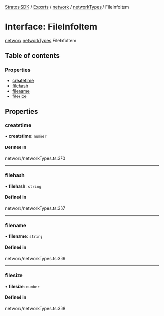 [Stratos SDK](../README.md) / [Exports](../modules.md) / [network](../modules/network.md) / [networkTypes](../modules/network.networkTypes.md) / FileInfoItem

# Interface: FileInfoItem

[network](../modules/network.md).[networkTypes](../modules/network.networkTypes.md).FileInfoItem

## Table of contents

### Properties

- [createtime](network.networkTypes.FileInfoItem.md#createtime)
- [filehash](network.networkTypes.FileInfoItem.md#filehash)
- [filename](network.networkTypes.FileInfoItem.md#filename)
- [filesize](network.networkTypes.FileInfoItem.md#filesize)

## Properties

### createtime

• **createtime**: `number`

#### Defined in

network/networkTypes.ts:370

___

### filehash

• **filehash**: `string`

#### Defined in

network/networkTypes.ts:367

___

### filename

• **filename**: `string`

#### Defined in

network/networkTypes.ts:369

___

### filesize

• **filesize**: `number`

#### Defined in

network/networkTypes.ts:368
